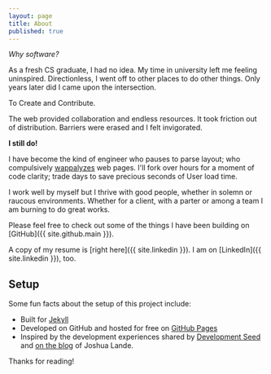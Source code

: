 ```yaml
---
layout: page
title: About
published: true
---
```




*Why software?*

As a fresh CS graduate, I had no idea. My time in university left me feeling uninspired. Directionless, I went off to other places to do other things. Only years later did I came upon the intersection.

<p class="message">
   To Create and Contribute.
</p>

The web provided collaboration and endless resources. It took friction out of distribution. Barriers were erased and I felt invigorated.

**I still do!**

I have become the kind of engineer who pauses to parse layout; who compulsively [wappalyzes](https://wappalyzer.com/) web pages. I'll fork over hours for a moment of code clarity; trade days to save precious seconds of User load time.

I work well by myself but I thrive with good people, whether in solemn or raucous environments. Whether for a client, with a parter or among a team I am burning to do great works.

Please feel free to check out some of the things I have been building on [GitHub]({{ site.github.main }}).

A copy of my resume is [right here]({{ site.linkedin }}).
I am on [LinkedIn]({{ site.linkedin }}), too.


## Setup

Some fun facts about the setup of this project include:

* Built for [Jekyll](http://jekyllrb.com)
* Developed on GitHub and hosted for free on [GitHub Pages](https://pages.github.com)
* Inspired by the development experiences shared by [Development Seed](https://developmentseed.org/blog/2011/09/09/jekyll-github-pages/) and [on the blog](http://joshualande.com/jekyll-github-pages-poole/) of Joshua Lande.


Thanks for reading!
